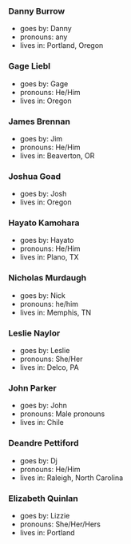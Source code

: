 ### Danny Burrow
* goes by: Danny
* pronouns: any
* lives in: Portland, Oregon

### Gage Liebl
* goes by: Gage
* pronouns: He/Him
* lives in: Oregon

### James Brennan
* goes by: Jim
* pronouns: He/Him
* lives in: Beaverton, OR

### Joshua Goad
* goes by: Josh
* lives in: Oregon

### Hayato Kamohara
* goes by: Hayato
* pronouns: He/Him
* lives in: Plano, TX

### Nicholas Murdaugh
* goes by: Nick
* pronouns: he/him
* lives in: Memphis, TN

### Leslie Naylor
* goes by: Leslie
* pronouns: She/Her
* lives in: Delco, PA

### John Parker
* goes by: John 
* pronouns: Male pronouns   
* lives in: Chile

### Deandre Pettiford
- goes by: Dj
- pronouns: He/Him
- lives in: Raleigh, North Carolina

### Elizabeth Quinlan
* goes by: Lizzie
* pronouns: She/Her/Hers
* lives in: Portland
